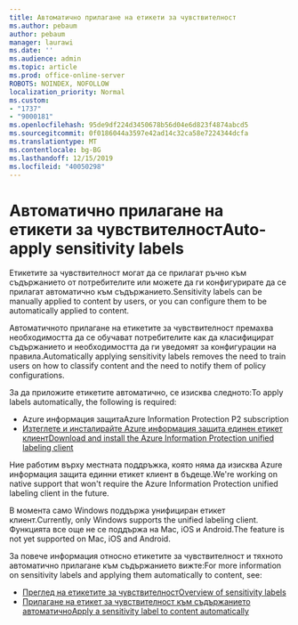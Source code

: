 ```yaml
---
title: Автоматично прилагане на етикети за чувствителност
ms.author: pebaum
author: pebaum
manager: laurawi
ms.date: ''
ms.audience: admin
ms.topic: article
ms.prod: office-online-server
ROBOTS: NOINDEX, NOFOLLOW
localization_priority: Normal
ms.custom:
- "1737"
- "9000181"
ms.openlocfilehash: 95de9df224d3450678b56d04e6d823f4874abcd5
ms.sourcegitcommit: 0f0186044a3597e42ad14c32ca58e7224344dcfa
ms.translationtype: MT
ms.contentlocale: bg-BG
ms.lasthandoff: 12/15/2019
ms.locfileid: "40050298"
---
```

# <a name="auto-apply-sensitivity-labels"></a><span data-ttu-id="29cfc-102">Автоматично прилагане на етикети за чувствителност</span><span class="sxs-lookup"><span data-stu-id="29cfc-102">Auto-apply sensitivity labels</span></span>

<span data-ttu-id="29cfc-103">Етикетите за чувствителност могат да се прилагат ръчно към съдържанието от потребителите или можете да ги конфигурирате да се прилагат автоматично към съдържанието.</span><span class="sxs-lookup"><span data-stu-id="29cfc-103">Sensitivity labels can be manually applied to content by users, or you can configure them to be automatically applied to content.</span></span>

<span data-ttu-id="29cfc-104">Автоматичното прилагане на етикетите за чувствителност премахва необходимостта да се обучават потребителите как да класифицират съдържанието и необходимостта да ги уведомят за конфигурации на правила.</span><span class="sxs-lookup"><span data-stu-id="29cfc-104">Automatically applying sensitivity labels removes the need to train users on how to classify content and the need to notify them of policy configurations.</span></span>

<span data-ttu-id="29cfc-105">За да приложите етикетите автоматично, се изисква следното:</span><span class="sxs-lookup"><span data-stu-id="29cfc-105">To apply labels automatically, the following is required:</span></span>

- <span data-ttu-id="29cfc-106">Azure информация защита</span><span class="sxs-lookup"><span data-stu-id="29cfc-106">Azure Information Protection P2 subscription</span></span>
- [<span data-ttu-id="29cfc-107">Изтеглете и инсталирайте Azure информация защита единен етикет клиент</span><span class="sxs-lookup"><span data-stu-id="29cfc-107">Download and install the Azure Information Protection unified labeling client</span></span>](https://docs.microsoft.com/azure/information-protection/rms-client/install-unifiedlabelingclient-app)

<span data-ttu-id="29cfc-108">Ние работим върху местната поддръжка, която няма да изисква Azure информация защита единни етикет клиент в бъдеще.</span><span class="sxs-lookup"><span data-stu-id="29cfc-108">We're working on native support that won't require the Azure Information Protection unified labeling client in the future.</span></span>

<span data-ttu-id="29cfc-109">В момента само Windows поддържа унифициран етикет клиент.</span><span class="sxs-lookup"><span data-stu-id="29cfc-109">Currently, only Windows supports the unified labeling client.</span></span>  <span data-ttu-id="29cfc-110">Функцията все още не се поддържа на Mac, iOS и Android.</span><span class="sxs-lookup"><span data-stu-id="29cfc-110">The feature is not yet supported on Mac, iOS and Android.</span></span>

<span data-ttu-id="29cfc-111">За повече информация относно етикетите за чувствителност и тяхното автоматично прилагане към съдържанието вижте:</span><span class="sxs-lookup"><span data-stu-id="29cfc-111">For more information on sensitivity labels and applying them automatically to content,  see:</span></span>

- [<span data-ttu-id="29cfc-112">Преглед на етикетите за чувствителност</span><span class="sxs-lookup"><span data-stu-id="29cfc-112">Overview of sensitivity labels</span></span>](https://docs.microsoft.com/office365/securitycompliance/sensitivity-labels)
- [<span data-ttu-id="29cfc-113">Прилагане на етикет за чувствителност към съдържанието автоматично</span><span class="sxs-lookup"><span data-stu-id="29cfc-113">Apply a sensitivity label to content automatically</span></span>](https://docs.microsoft.com/office365/securitycompliance/apply_sensitivity_label_automatically)